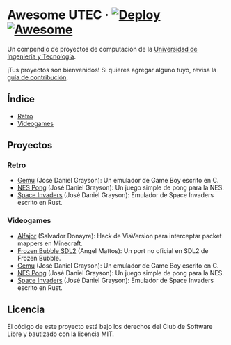 # Awesome UTEC · [![Deploy](https://github.com/csl-club/awesome-utec/actions/workflows/deploy.yml/badge.svg)](https://github.com/csl-club/awesome-utec/actions/workflows/deploy.yml) [![Awesome](https://awesome.re/badge.svg)](https://awesome.re)

Un compendio de proyectos de computación de la [Universidad de Ingeniería y Tecnología](https://utec.edu.pe/).

¡Tus proyectos son bienvenidos! Si quieres agregar alguno tuyo, revisa la [guía de contribución](https://github.com/csl-club/awesome-utec/blob/main/CONTRIBUTING.md).

## Índice

- [Retro](#Retro)
- [Videogames](#Videogames)

## Proyectos

### Retro

- [Gemu](https://github.com/Grazen0/gemu) (José Daniel Grayson): Un emulador de Game Boy escrito en C.
- [NES Pong](https://github.com/Grazen0/nes-pong) (José Daniel Grayson): Un juego simple de pong para la NES.
- [Space Invaders](https://github.com/Grazen0/space-invaders) (José Daniel Grayson): Emulador de Space Invaders escrito en Rust.

### Videogames

- [Alfajor](https://github.com/OcZi/Alfajor) (Salvador Donayre): Hack de ViaVersion para interceptar packet mappers en Minecraft.
- [Frozen Bubble SDL2](https://github.com/Erizur/frozen-bubble-sdl2) (Angel Mattos): Un port no oficial en SDL2 de Frozen Bubble.
- [Gemu](https://github.com/Grazen0/gemu) (José Daniel Grayson): Un emulador de Game Boy escrito en C.
- [NES Pong](https://github.com/Grazen0/nes-pong) (José Daniel Grayson): Un juego simple de pong para la NES.
- [Space Invaders](https://github.com/Grazen0/space-invaders) (José Daniel Grayson): Emulador de Space Invaders escrito en Rust.

## Licencia

El código de este proyecto está bajo los derechos del Club de Software Libre y bautizado con la licencia MIT.
